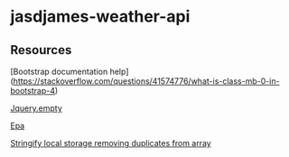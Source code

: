 # jasdjames-weather-api

## Resources 
[Bootstrap documentation help] (https://stackoverflow.com/questions/41574776/what-is-class-mb-0-in-bootstrap-4)

[Jquery.empty](https://api.jquery.com/empty/)

[Epa](https://www.epa.gov/sunsafety/uv-index-1)

[Stringify local storage ](https://stackoverflow.com/questions/17745292/how-to-retrieve-all-localstorage-items-without-knowing-the-keys-in-advance)
[removing duplicates from array ](https://stackoverflow.com/questions/9229645/remove-duplicate-values-from-js-array)